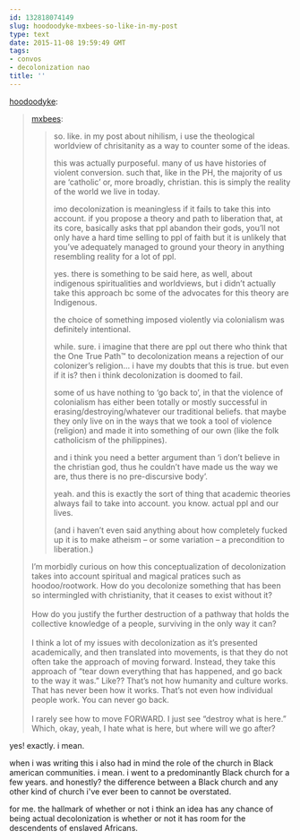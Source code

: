 ```yaml
---
id: 132818074149
slug: hoodoodyke-mxbees-so-like-in-my-post
type: text
date: 2015-11-08 19:59:49 GMT
tags:
- convos
- decolonization nao
title: ''
---
```

<p><a class="tumblr_blog" href="http://hoodoodyke.tumblr.com/post/132817459644">hoodoodyke</a>:</p>
<blockquote>
<p><a class="tumblr_blog" href="http://mxbees.tumblr.com/post/132817047548">mxbees</a>:</p>
<blockquote>
<p>so. like. in my post about nihilism, i use the theological worldview of chrisitanity as a way to counter some of the ideas.</p>

<p>this was actually purposeful. many of us have histories of violent conversion. such that, like in the PH, the majority of us are ‘catholic’ or, more broadly, christian. this is simply the reality of the world we live in today.</p>

<p>imo decolonization is meaningless if it fails to take this into account. if you propose a theory and path to liberation that, at its core, basically asks that ppl abandon their gods, you’ll not only have a hard time selling to ppl of faith but it is unlikely that you’ve adequately managed to ground your theory in anything resembling reality for a lot of ppl.</p>

<p>yes. there is something to be said here, as well, about indigenous spiritualities and worldviews, but i didn’t actually take this approach bc some of the advocates for this theory are Indigenous.</p>

<p>the choice of something imposed violently via colonialism was definitely intentional.</p>

<p>while. sure. i imagine that there are ppl out there who think that the One True Path™ to decolonization means a rejection of our colonizer’s religion… i have my doubts that this is true. but even if it is? then i think decolonization is doomed to fail.</p>

<p>some of us have nothing to ‘go back to’, in that the violence of colonialism has either been totally or mostly successful in erasing/destroying/whatever our traditional beliefs. that maybe they only live on in the ways that we took a tool of violence (religion) and made it into something of our own (like the folk catholicism of the philippines).</p>

<p>and i think you need a better argument than ‘i don’t believe in the christian god, thus he couldn’t have made us the way we are, thus there is no pre-discursive body’.</p>

<p>yeah. and this is exactly the sort of thing that academic theories always fail to take into account. you know. actual ppl and our lives.</p>

<p>(and i haven’t even said anything about how completely fucked up it is to make atheism – or some variation – a precondition to liberation.)</p>
</blockquote>
<p>I’m morbidly curious on how this conceptualization of decolonization takes into account spiritual and magical pratices such as hoodoo/rootwork. How do you decolonize something that has been so intermingled with christianity, that it ceases to exist without it?<br><br>How do you justify the further destruction of a pathway that holds the collective knowledge of a people, surviving in the only way it can?<br><br>I think a lot of my issues with decolonization as it’s presented academically, and then translated into movements, is that they do not often take the approach of moving forward. Instead, they take this approach of “tear down everything that has happened, and go back to the way it was.” Like?? That’s not how humanity and culture works. That has never been how it works. That’s not even how individual people work. You can never go back.<br><br>I rarely see how to move FORWARD. I just see “destroy what is here.” Which, okay, yeah, I hate what is here, but where will we go after?</p>
</blockquote>

yes! exactly. i mean.

when i was writing this i also had in mind the role of the church in Black american communities. i mean. i went to a predominantly Black church for a few years. and honestly? the difference between a Black church and any other kind of church i've ever been to cannot be overstated.

for me. the hallmark of whether or not i think an idea has any chance of being actual decolonization is whether or not it has room for the descendents of enslaved Africans.